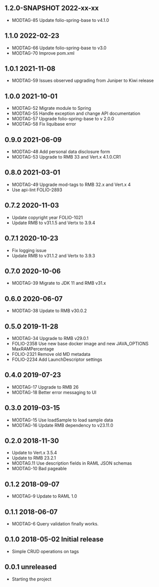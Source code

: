 ## 1.2.0-SNAPSHOT 2022-xx-xx
* MODTAG-85 Update folio-spring-base to v4.1.0

## 1.1.0 2022-02-23
* MODTAG-66 Update folio-spring-base to v3.0
* MODTAG-70 Improve pom.xml

## 1.0.1 2021-11-08
* MODTAG-59 Issues observed upgrading from Juniper to Kiwi release

## 1.0.0 2021-10-01
* MODTAG-52 Migrate module to Spring
* MODTAG-55 Handle exception and change API documentation
* MODTAG-57 Upgrade folio-spring-base to v 2.0.0
* MODTAG-58 Fix liquibase error

## 0.9.0 2021-06-09
* MODTAG-48 Add personal data disclosure form
* MODTAG-53 Upgrade to RMB 33 and Vert.x 4.1.0.CR1

## 0.8.0 2021-03-01
* MODTAG-49 Upgrade mod-tags to RMB 32.x and Vert.x 4
* Use api-lint FOLIO-2893

## 0.7.2 2020-11-03
* Update copyright year FOLIO-1021
* Update RMB to v31.1.5 and Vertx to 3.9.4

## 0.7.1 2020-10-23
 * Fix logging issue
 * Update RMB to v31.1.2 and Vertx to 3.9.3

## 0.7.0 2020-10-06
* MODTAG-39 Migrate to JDK 11 and RMB v31.x

## 0.6.0 2020-06-07
* MODTAG-38 Update to RMB v30.0.2

## 0.5.0 2019-11-28
 * MODTAG-34 Upgrade to RMB v29.0.1
 * FOLIO-2358 Use new base docker image and new JAVA_OPTIONS MaxRAMPercentage
 * FOLIO-2321 Remove old MD metadata
 * FOLIO-2234 Add LaunchDescriptor settings

## 0.4.0 2019-07-23

 * MODTAG-17 Upgrade to RMB 26
 * MODTAG-18 Better error messaging to UI

## 0.3.0 2019-03-15
 * MODTAG-15 Use loadSample to load sample data
 * MODTAG-16 Update RMB dependency to v23.11.0

## 0.2.0 2018-11-30
 * Update to Vert.x 3.5.4
 * Update to RMB 23.2.1
 * MODTAG.11 Use description fields in RAML JSON schemas
 * MODTAG-10 Bad pageable

## 0.1.2 2018-09-07
 * MODTAG-9 Update to RAML 1.0

## 0.1.1 2018-06-07
 * MODTAG-6 Query validation finally works.

## 0.1.0 2018-05-02 Initial release
 * Simple CRUD operations on tags

## 0.0.1 unreleased
 * Starting the project

